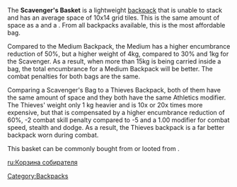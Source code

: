 The **Scavenger's Basket** is a lightweight
[backpack](Backpacks.md "wikilink") that is unable to stack [](Trade_Goods.md) and has an average space of 10x14 grid
tiles. This is the same amount of space as a [](Medium_Backpack.md) and a [](Thieves_Backpack.md). From all backpacks available,
this is the most affordable bag.

Compared to the Medium Backpack, the Medium has a higher encumbrance
reduction of 50%, but a higher weight of 4kg, compared to 30% and 1kg
for the Scavenger. As a result, when more than 15kg is being carried
inside a bag, the total encumbrance for a Medium Backpack will be
better. The combat penalties for both bags are the same.

Comparing a Scavenger's Bag to a Thieves Backpack, both of them have the
same amount of space and they both have the same Athletics modifier. The
Thieves' weight only 1 kg heavier and is 10x or 20x times more
expensive, but that is compensated by a higher encumbrance reduction of
60%, -2 combat skill penalty compared to -5 and a 1.00 modifier for
combat speed, stealth and dodge. As a result, the Thieves backpack is a
far better backpack worn during combat.

This basket can be commonly bought from [](Item_Trader.md) or looted from [](Holy_Farmer_Wife.md).

[ru:Корзина собирателя](ru:Корзина_собирателя "wikilink")

[Category:Backpacks](Category:Backpacks "wikilink")
